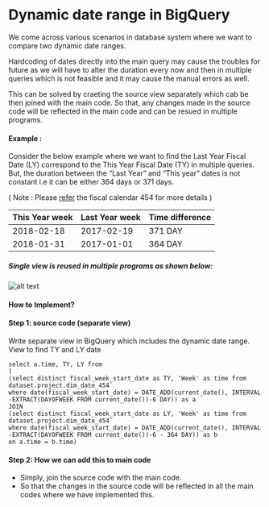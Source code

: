 # Dynamic date range in BigQuery

We come across various scenarios in database system where we want to compare two dynamic date ranges. 

Hardcoding of dates directly into the main query may cause the troubles for future as we will have to alter the duration every now and then in multiple queries which is not feasible and it may cause the manual errors as well.
    
This can be solved by craeting the source view separately which cab be then joined with the main code. So that, any changes made in the source code will be reflected in the main code and can be resued in multiple programs.

#### Example :
Consider the below example where we want to find the Last Year Fiscal Date (LY) correspond to the This Year Fiscal Date (TY) in multiple queries. But, the duration between the “Last Year” and “This year” dates is not constant i.e it can be either 364 days or 371 days.

( Note : Please [refer](https://docs.google.com/spreadsheets/d/1X1OqY_XK_q3AFaSwB9y_XDSphMEB2IXa1wQE7jiRfx0/edit?usp=sharing) the fiscal calendar 454 for more details )

| This Year week | Last Year week |Time difference |
| ---------------| -------------- |----------------|
| 2018-02-18     | 2017-02-19     |  371 DAY       |
| 2018-01-31     | 2017-01-01     |  364 DAY       |



##### Single view is reused in multiple programs as shown below:

![alt text](https://drive.google.com/uc?id=1JN8GF8sAeOMBe3snMXRbNLnhoSqIiWn4)
        
#### How to Implement?

#### Step 1: source code (separate view)
Write separate view in BigQuery which includes the dynamic date range.
View to find TY and LY date
```
select a.time, TY, LY from
(
(select distinct fiscal_week_start_date as TY, 'Week' as time from
dataset.project.dim_date_454`
where date(fiscal_week_start_date) = DATE_ADD(current_date(), INTERVAL -EXTRACT(DAYOFWEEK FROM current_date())-6 DAY)) as a
JOIN
(select distinct fiscal_week_start_date as LY, 'Week' as time from
dataset.project.dim_date_454`
where date(fiscal_week_start_date) = DATE_ADD(current_date(), INTERVAL -EXTRACT(DAYOFWEEK FROM current_date())-6 - 364 DAY)) as b
on a.time = b.time)
```
#### Step 2: How we can add this to main code
- Simply, join the source code with the main code.
- So that the changes in the source code will be reflected in all the main codes where we have implemented this.
